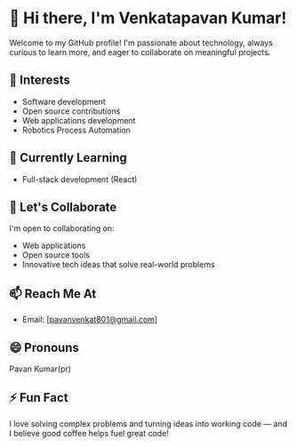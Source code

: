 # 👋 Hi there, I'm Venkatapavan Kumar!

Welcome to my GitHub profile! I'm passionate about technology, always curious to learn more, and eager to collaborate on meaningful projects.

## 👀 Interests
- Software development
- Open source contributions
- Web applications development
- Robotics Process Automation

## 🌱 Currently Learning
- Full-stack development (React)


## 💬 Let's Collaborate
I'm open to collaborating on:
- Web applications
- Open source tools
- Innovative tech ideas that solve real-world problems

## 📫 Reach Me At
- Email: [pavanvenkat801@gmail.com]


## 😄 Pronouns
Pavan Kumar(pr)

## ⚡ Fun Fact
I love solving complex problems and turning ideas into working code — and I believe good coffee helps fuel great code!

<!---
Venkatapavan-kumar/Venkatapavan-kumar is a ✨ special ✨ repository because its `README.md` (this file) appears on your GitHub profile.
You can click the Preview link to take a look at your changes.
--->


